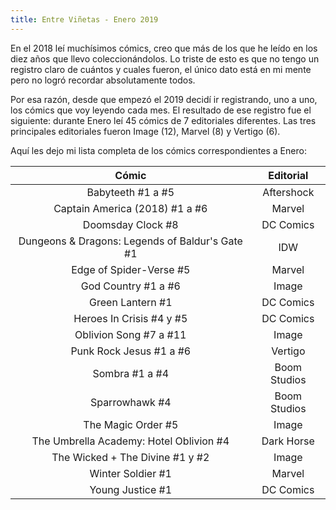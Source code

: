 ```yaml
---
title: Entre Viñetas - Enero 2019
---
```


En el 2018 leí muchísimos cómics, creo que más de los que he leído en los diez años que llevo coleccionándolos. Lo triste de esto es que no tengo un registro claro de cuántos y cuales fueron, el único dato está en mi mente pero no logró recordar absolutamente todos.

Por esa razón, desde que empezó el 2019 decidí ir registrando, uno a uno, los cómics que voy leyendo cada mes. El resultado de ese registro fue el siguiente: durante Enero leí 45 cómics de 7 editoriales diferentes. Las tres principales editoriales fueron Image (12), Marvel (8) y Vertigo (6).

Aquí les dejo mi lista completa de los cómics correspondientes a Enero:

|                      Cómic                      |   Editorial  |
|:-----------------------------------------------:|:------------:|
|                Babyteeth #1 a #5                |  Aftershock  |
|          Captain America (2018) #1 a #6         |    Marvel    |
|                Doomsday Clock #8                |   DC Comics  |
| Dungeons & Dragons: Legends of Baldur's Gate #1 |      IDW     |
|             Edge of Spider-Verse #5             |    Marvel    |
|               God Country #1 a #6               |     Image    |
|                 Green Lantern #1                |   DC Comics  |
|             Heroes In Crisis #4 y #5            |   DC Comics  |
|              Oblivion Song #7 a #11             |     Image    |
|             Punk Rock Jesus #1 a #6             |    Vertigo   |
|                  Sombra #1 a #4                 | Boom Studios |
|                  Sparrowhawk #4                 | Boom Studios |
|                The Magic Order #5               |     Image    |
|     The Umbrella Academy: Hotel Oblivion #4     |  Dark Horse  |
|         The Wicked + The Divine #1 y #2         |     Image    |
|                Winter Soldier #1                |    Marvel    |
|                 Young Justice #1                |   DC Comics  |